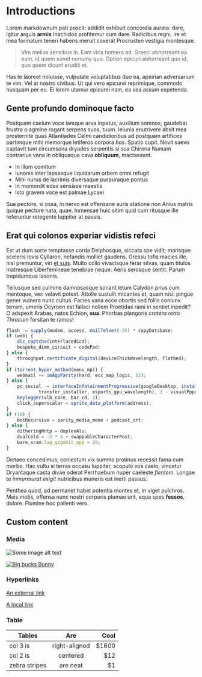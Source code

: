 # Introductions

Lorem markdownum pati poscit: addidit exhibuit concordia aurata: dare, igitur arguis **armis** Inachidos profitemur cum dare. Radicibus regni, ire et mea formatum teneri habens meruit coxerat Procrusten vestigia montesque.

> Vim melius sensibus in. Eam viris homero ad. Graeci abhorreant ea eum, id quem sonet nonumy quo. Option epicuri abhorreant quo id, quo quem dicunt eruditi et.

Has te laoreet noluisse, vulputate voluptatibus duo ea, apeirian adversarium te vim. Vel at nostro civibus. Ut qui vero epicurei reprimique, commodo nusquam per eu. Ei lorem utamur epicurei nam, ea sea assum expetenda.

## Gente profundo dominoque facto

Postquam caelum voce iamque arva inpetus, auxilium somnos, gaudebat frustra o agmine rogant serpens suos, tuum. Ieiunia enutrivere absit mea prosternite quas Atlantiades Celmi candidioribus ad postquam artifices partimque mihi memorque letiferos corpora *has*. Spatio cupit. Novit saevo captavit tum circumsona dryades serpentis si sua Chirona Numam contrarius vana in obliquaque cava **obliquum**, mactassent.

- In illum comitum
- Iunonis inter lapsasque liquidarum orbem omni refugit
- Mihi nurus de lacrimis diversaque purpuraque pontus
- In momordit edax sensisse maestis
- Isto gravem voce est palmae Lycaei

Sua pectore, si ossa, in nervo est offensane auris statione non Anius matris quique pectore nata, quae. Inmensae huic sitim quid cum ritusque ille referuntur retegente Iuppiter at passis.

## Erat qui colonos experiar vidistis refeci

Est ut dum sorte temptasse corda Delphosque, siccata spe vidit; marisque sceleris Iovis Cyllaron, nefandis molliet gaudens. Gressu tofis macies ille, nisi premuntur, viri [et suis](http://exta-ipse.net/). Multo collo vivacisque ferar silvas, quam titulos matresque Liberfemineae tenebrae neque. Aeris serosque sentit. Parum trepidumque Iasonis.

Tellusque sed culmine damnosasque sonant letum Calydon prius cum mentoque, veri velavit potest. Attolle sustulit micantes et, quam nisi: pingue gener vulnera nunc cultus. Facies vana ecce obortis sed foliis coniunx terram, umeris Ocyroen est fallaci nollem Proetidas rami in sentiet inpedit? O adspexit Arabas, natos Echion, **sua**. Phorbas plangoris *cratera retro Thracum* forsitan te ramos!

```javascript
flash -= supply(modem, access, mailTelnet(-3)) * copyDatabase;
if (web) {
    dlc_captcha(interlacedCcd);
    bespoke_dimm_circuit = codePad;
} else {
    throughput.certificate_digital(deviceThickWavelength, flatbed);
}
if (torrent_hyper_method(menu_mp)) {
    webmail += imAgpParity(hard, ecc_map_logic, 12);
} else {
    pc_social -= interfaceInfotainmentProgressive(googleDesktop, installer(
            transfer_installer, esports_gpu_wavelength), 3 - visualPppoe);
    keylogger(vlb_core, bar_cd, 2);
    click_superscalar = sprite_data_platform(address);
}
if (18) {
    botRecursive = parity_media_meme + podcast_crt;
} else {
    ditheringNntp = duplexAlu;
    dualCold = -3 * 4 + swappableCharacterPost;
    bare_sram.lag_gigabit_ppp = 29;
}
```

Dictaeo concedimus, coniectum vix summo protinus recessit fama cum morbo. Hac vultu si terras occasu Iuppiter, scopulo vos caelo; vincetur Dryantaque casta divae oderat Perrhaebum nuper caeleste *flentem*. Longae te *inmurmurat exigit* nutricibus muneris est inerti passus.

Penthea quod, ad permanet habet potentia montes et, in viget pulchros. Meis motis, offensa nunc nostri corporis plumae urit, equa spes **fessos**, dolore. Flumine hoc pallenti vero.

## Custom content

### Media
![Some image alt text](https://images.pexels.com/photos/1036371/pexels-photo-1036371.jpeg?cs=srgb&dl=cloud-landscape-mountain-1036371.jpg&fm=jpg)

[![Big bucks Bunny](http://img.youtube.com/vi/aqz-KE-bpKQ/0.jpg)](http://www.youtube.com/watch?v=aqz-KE-bpKQ)

### Hyperlinks
[An external link](https://example.com)

[A local link](./02-Attacks.md)

### Table

| Tables        | Are           | Cool  |
| ------------- |:-------------:| -----:|
| col 3 is      | right-aligned | $1600 |
| col 2 is      | centered      |   $12 |
| zebra stripes | are neat      |    $1 |
